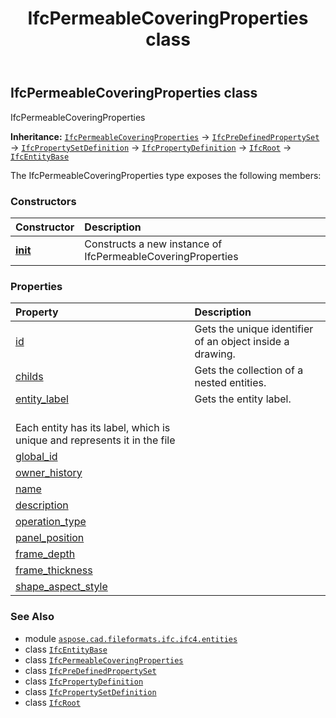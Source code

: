 ﻿---
title: IfcPermeableCoveringProperties class
second_title: Aspose.CAD for Python via .NET API References
description: 
type: docs
weight: 4100
url: /python-net/aspose.cad.fileformats.ifc.ifc4.entities/ifcpermeablecoveringproperties/
is_root: false
---

## IfcPermeableCoveringProperties class

IfcPermeableCoveringProperties



**Inheritance:** [`IfcPermeableCoveringProperties`](/cad/python-net/aspose.cad.fileformats.ifc.ifc4.entities/ifcpermeablecoveringproperties) → 
[`IfcPreDefinedPropertySet`](/cad/python-net/aspose.cad.fileformats.ifc.ifc4.entities/ifcpredefinedpropertyset) → 
[`IfcPropertySetDefinition`](/cad/python-net/aspose.cad.fileformats.ifc.ifc4.entities/ifcpropertysetdefinition) → 
[`IfcPropertyDefinition`](/cad/python-net/aspose.cad.fileformats.ifc.ifc4.entities/ifcpropertydefinition) → 
[`IfcRoot`](/cad/python-net/aspose.cad.fileformats.ifc.ifc4.entities/ifcroot) → 
[`IfcEntityBase`](/cad/python-net/aspose.cad.fileformats.ifc/ifcentitybase)



The IfcPermeableCoveringProperties type exposes the following members:

### Constructors
| Constructor | Description |
| :- | :- |
| [__init__](/cad/python-net/aspose.cad.fileformats.ifc.ifc4.entities/ifcpermeablecoveringproperties/__init__/#) | Constructs a new instance of IfcPermeableCoveringProperties |


### Properties
| Property | Description |
| :- | :- |
| [id](/cad/python-net/aspose.cad.fileformats.ifc.ifc4.entities/ifcpermeablecoveringproperties/id) | Gets the unique identifier of an object inside a drawing. |
| [childs](/cad/python-net/aspose.cad.fileformats.ifc.ifc4.entities/ifcpermeablecoveringproperties/childs) | Gets the collection of a nested entities. |
| [entity_label](/cad/python-net/aspose.cad.fileformats.ifc.ifc4.entities/ifcpermeablecoveringproperties/entity_label) | Gets the entity label.<br/>Each entity has its label, which is unique and represents it in the file |
| [global_id](/cad/python-net/aspose.cad.fileformats.ifc.ifc4.entities/ifcpermeablecoveringproperties/global_id) |  |
| [owner_history](/cad/python-net/aspose.cad.fileformats.ifc.ifc4.entities/ifcpermeablecoveringproperties/owner_history) |  |
| [name](/cad/python-net/aspose.cad.fileformats.ifc.ifc4.entities/ifcpermeablecoveringproperties/name) |  |
| [description](/cad/python-net/aspose.cad.fileformats.ifc.ifc4.entities/ifcpermeablecoveringproperties/description) |  |
| [operation_type](/cad/python-net/aspose.cad.fileformats.ifc.ifc4.entities/ifcpermeablecoveringproperties/operation_type) |  |
| [panel_position](/cad/python-net/aspose.cad.fileformats.ifc.ifc4.entities/ifcpermeablecoveringproperties/panel_position) |  |
| [frame_depth](/cad/python-net/aspose.cad.fileformats.ifc.ifc4.entities/ifcpermeablecoveringproperties/frame_depth) |  |
| [frame_thickness](/cad/python-net/aspose.cad.fileformats.ifc.ifc4.entities/ifcpermeablecoveringproperties/frame_thickness) |  |
| [shape_aspect_style](/cad/python-net/aspose.cad.fileformats.ifc.ifc4.entities/ifcpermeablecoveringproperties/shape_aspect_style) |  |



### See Also
* module [`aspose.cad.fileformats.ifc.ifc4.entities`](..)
* class [`IfcEntityBase`](/cad/python-net/aspose.cad.fileformats.ifc/ifcentitybase)
* class [`IfcPermeableCoveringProperties`](/cad/python-net/aspose.cad.fileformats.ifc.ifc4.entities/ifcpermeablecoveringproperties)
* class [`IfcPreDefinedPropertySet`](/cad/python-net/aspose.cad.fileformats.ifc.ifc4.entities/ifcpredefinedpropertyset)
* class [`IfcPropertyDefinition`](/cad/python-net/aspose.cad.fileformats.ifc.ifc4.entities/ifcpropertydefinition)
* class [`IfcPropertySetDefinition`](/cad/python-net/aspose.cad.fileformats.ifc.ifc4.entities/ifcpropertysetdefinition)
* class [`IfcRoot`](/cad/python-net/aspose.cad.fileformats.ifc.ifc4.entities/ifcroot)
